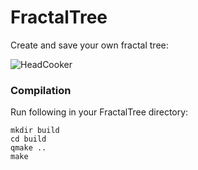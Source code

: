 # FractalTree
Create and save your own fractal tree:

![HeadCooker](http://indidude.de/stuff/fractalTree.jpg)

### Compilation ###

Run following in your FractalTree directory:
```
mkdir build
cd build
qmake ..
make
```
